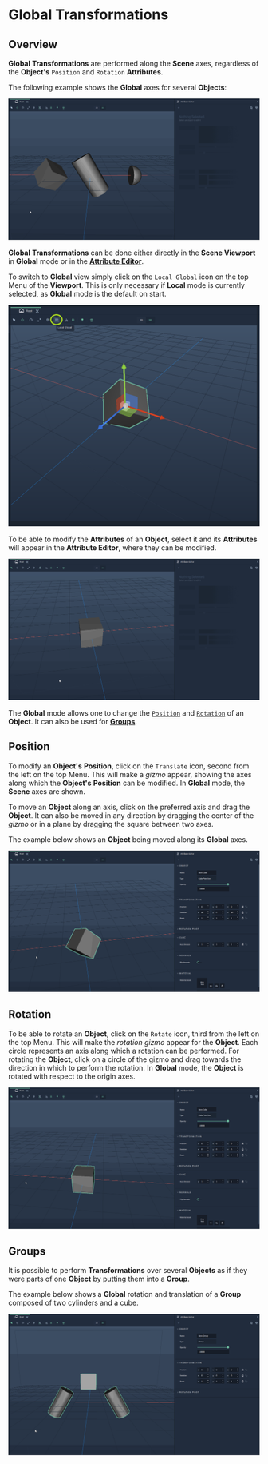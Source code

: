 # Global Transformations

## Overview

**Global** **Transformations** are performed along the **Scene** axes, regardless of the **Object's** `Position` and `Rotation` **Attributes**.

The following example shows the **Global** axes for several **Objects**:

![](../../../../.gitbook/assets/Global_Axes.gif)

**Global** **Transformations** can be done either directly in the **Scene Viewport** in **Global** mode or in the [**Attribute Editor**](../../../../modules/attribute-editor.md). 

To switch to **Global** view simply click on the `Local Global` icon on the top Menu of the **Viewport**. This is only necessary if **Local** mode is currently selected, as **Global** mode is the default on start. 

![Global mode view.](../../../../.gitbook/assets/globalmode2.png)

To be able to modify the **Attributes** of an **Object**, select it and its **Attributes** will appear in the **Attribute Editor**, where they can be modified.

![Attribute Editor for a cube.](../../../../.gitbook/assets/Global_AttriEdit.gif)

The **Global** mode allows one to change the [`Position`](#position) and [`Rotation`](#rotation) of an **Object**. It can also be used for [**Groups**](#groups).

## Position

To modify an **Object's** **Position**, click on the `Translate` icon, second from the left on the top Menu. This will make a *gizmo* appear, showing the axes along which the **Object's** **Position** can be modified. In **Global** mode, the **Scene** axes are shown.

To move an **Object** along an axis, click on the preferred axis and drag the **Object**. It can also be moved in any direction by dragging the center of the *gizmo* or in a plane by dragging the square between two axes.

The example below shows an **Object** being moved along its **Global** axes.

![](../../../../.gitbook/assets/Global_Position.gif)

## Rotation

To be able to rotate an **Object**, click on the `Rotate` icon, third from the left on the top Menu. This will make the *rotation gizmo* appear for the **Object**. Each circle represents an axis along which a rotation can be performed. For rotating the **Object**, click on a circle of the gizmo and drag towards the direction in which to perform the rotation. In **Global** mode, the **Object** is rotated with respect to the origin axes.

![](../../../../.gitbook/assets/Global_Rotation.gif)



## Groups

It is possible to perform **Transformations** over several **Objects** as if they were parts of one **Object** by putting them into a **Group**.

The example below shows a **Global** rotation and translation of a **Group** composed of two cylinders and a cube.

![](../../../../.gitbook/assets/Global_Group.gif)